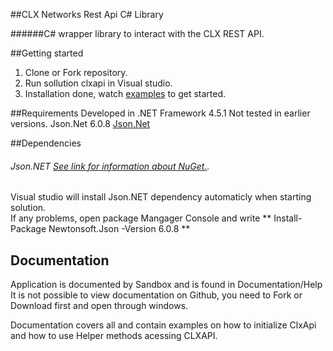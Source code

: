 ##CLX Networks Rest Api C# Library

######C# wrapper library to interact with the CLX REST API.

##Getting started

1. Clone or Fork repository.   
2. Run sollution clxapi in Visual studio.   
3. Installation done, watch [examples](https://github.com/CLXNetworks/c-sharp-api/tree/master/clxapi/clxapi/Examples) to get started.    
        
##Requirements
Developed in .NET Framework 4.5.1 Not tested in earlier versions.
Json.Net 6.0.8 [Json.Net](https://www.nuget.org/packages/newtonsoft.json/) 

##Dependencies
###### Json.NET [See link for information about NuGet.](https://www.nuget.org/packages/newtonsoft.json/).   
Visual studio will install Json.NET dependency automaticly when starting solution.   
If any problems, open package Mangager Console and write ** Install-Package Newtonsoft.Json -Version 6.0.8 **

## Documentation
Application is documented by Sandbox and is found in Documentation/Help   
It is not possible to view documentation on Github, you need to Fork or Download first and open through windows.

Documentation covers all and contain examples on how to initialize ClxApi and how to use Helper methods acessing CLXAPI.
